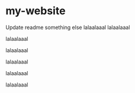 # my-website

Update readme
something else
lalaalaaal
lalaalaaal

lalaalaaal

lalaalaaal

lalaalaaal

lalaalaaal

lalaalaaal
